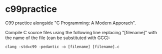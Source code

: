 # c99practice
C99 practice alongside "C Programming: A Modern Apporach".

Compile C source files using the following line replacing "[filename]" with the name of the file (can be substituted with GCC):
```
clang -std=c99 -pedantic -o [filename] [filename].c
```
